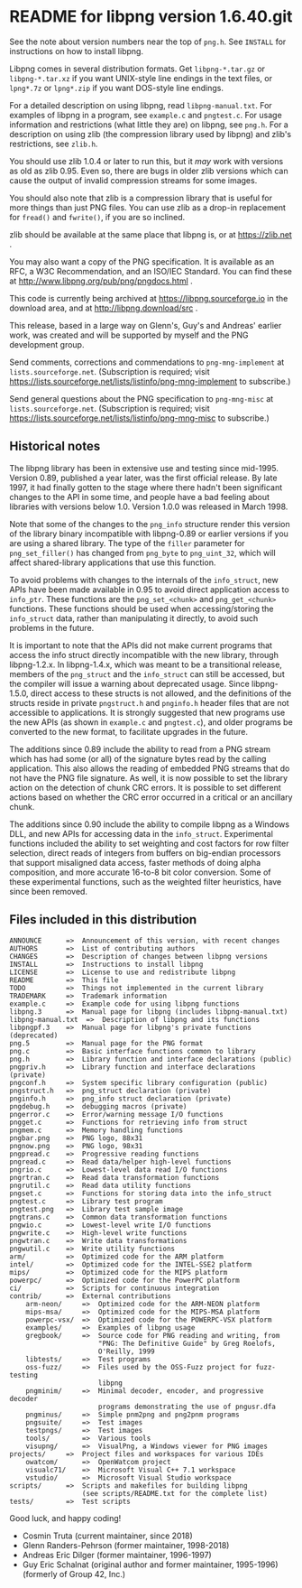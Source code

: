 README for libpng version 1.6.40.git
====================================

See the note about version numbers near the top of `png.h`.
See `INSTALL` for instructions on how to install libpng.

Libpng comes in several distribution formats.  Get `libpng-*.tar.gz`
or `libpng-*.tar.xz` if you want UNIX-style line endings in the text
files, or `lpng*.7z` or `lpng*.zip` if you want DOS-style line endings.

For a detailed description on using libpng, read `libpng-manual.txt`.
For examples of libpng in a program, see `example.c` and `pngtest.c`.
For usage information and restrictions (what little they are) on libpng,
see `png.h`.  For a description on using zlib (the compression library
used by libpng) and zlib's restrictions, see `zlib.h`.

You should use zlib 1.0.4 or later to run this, but it _may_ work with
versions as old as zlib 0.95.  Even so, there are bugs in older zlib
versions which can cause the output of invalid compression streams for
some images.

You should also note that zlib is a compression library that is useful
for more things than just PNG files.  You can use zlib as a drop-in
replacement for `fread()` and `fwrite()`, if you are so inclined.

zlib should be available at the same place that libpng is, or at
https://zlib.net .

You may also want a copy of the PNG specification.  It is available
as an RFC, a W3C Recommendation, and an ISO/IEC Standard.  You can find
these at http://www.libpng.org/pub/png/pngdocs.html .

This code is currently being archived at https://libpng.sourceforge.io
in the download area, and at http://libpng.download/src .

This release, based in a large way on Glenn's, Guy's and Andreas'
earlier work, was created and will be supported by myself and the PNG
development group.

Send comments, corrections and commendations to `png-mng-implement`
at `lists.sourceforge.net`.  (Subscription is required; visit
https://lists.sourceforge.net/lists/listinfo/png-mng-implement
to subscribe.)

Send general questions about the PNG specification to `png-mng-misc`
at `lists.sourceforge.net`.  (Subscription is required; visit
https://lists.sourceforge.net/lists/listinfo/png-mng-misc
to subscribe.)

Historical notes
----------------

The libpng library has been in extensive use and testing since mid-1995.
Version 0.89, published a year later, was the first official release.
By late 1997, it had finally gotten to the stage where there hadn't
been significant changes to the API in some time, and people have a bad
feeling about libraries with versions below 1.0.  Version 1.0.0 was
released in March 1998.

Note that some of the changes to the `png_info` structure render this
version of the library binary incompatible with libpng-0.89 or
earlier versions if you are using a shared library.  The type of the
`filler` parameter for `png_set_filler()` has changed from `png_byte`
to `png_uint_32`, which will affect shared-library applications that
use this function.

To avoid problems with changes to the internals of the `info_struct`,
new APIs have been made available in 0.95 to avoid direct application
access to `info_ptr`.  These functions are the `png_set_<chunk>` and
`png_get_<chunk>` functions.  These functions should be used when
accessing/storing the `info_struct` data, rather than manipulating it
directly, to avoid such problems in the future.

It is important to note that the APIs did not make current programs
that access the info struct directly incompatible with the new
library, through libpng-1.2.x.  In libpng-1.4.x, which was meant to
be a transitional release, members of the `png_struct` and the
`info_struct` can still be accessed, but the compiler will issue a
warning about deprecated usage.  Since libpng-1.5.0, direct access
to these structs is not allowed, and the definitions of the structs
reside in private `pngstruct.h` and `pnginfo.h` header files that are
not accessible to applications.  It is strongly suggested that new
programs use the new APIs (as shown in `example.c` and `pngtest.c`),
and older programs be converted to the new format, to facilitate
upgrades in the future.

The additions since 0.89 include the ability to read from a PNG stream
which has had some (or all) of the signature bytes read by the calling
application.  This also allows the reading of embedded PNG streams that
do not have the PNG file signature.  As well, it is now possible to set
the library action on the detection of chunk CRC errors.  It is possible
to set different actions based on whether the CRC error occurred in a
critical or an ancillary chunk.

The additions since 0.90 include the ability to compile libpng as a
Windows DLL, and new APIs for accessing data in the `info_struct`.
Experimental functions included the ability to set weighting and cost
factors for row filter selection, direct reads of integers from buffers
on big-endian processors that support misaligned data access, faster
methods of doing alpha composition, and more accurate 16-to-8 bit color
conversion.  Some of these experimental functions, such as the weighted
filter heuristics, have since been removed.

Files included in this distribution
-----------------------------------

    ANNOUNCE      =>  Announcement of this version, with recent changes
    AUTHORS       =>  List of contributing authors
    CHANGES       =>  Description of changes between libpng versions
    INSTALL       =>  Instructions to install libpng
    LICENSE       =>  License to use and redistribute libpng
    README        =>  This file
    TODO          =>  Things not implemented in the current library
    TRADEMARK     =>  Trademark information
    example.c     =>  Example code for using libpng functions
    libpng.3      =>  Manual page for libpng (includes libpng-manual.txt)
    libpng-manual.txt  =>  Description of libpng and its functions
    libpngpf.3    =>  Manual page for libpng's private functions (deprecated)
    png.5         =>  Manual page for the PNG format
    png.c         =>  Basic interface functions common to library
    png.h         =>  Library function and interface declarations (public)
    pngpriv.h     =>  Library function and interface declarations (private)
    pngconf.h     =>  System specific library configuration (public)
    pngstruct.h   =>  png_struct declaration (private)
    pnginfo.h     =>  png_info struct declaration (private)
    pngdebug.h    =>  debugging macros (private)
    pngerror.c    =>  Error/warning message I/O functions
    pngget.c      =>  Functions for retrieving info from struct
    pngmem.c      =>  Memory handling functions
    pngbar.png    =>  PNG logo, 88x31
    pngnow.png    =>  PNG logo, 98x31
    pngpread.c    =>  Progressive reading functions
    pngread.c     =>  Read data/helper high-level functions
    pngrio.c      =>  Lowest-level data read I/O functions
    pngrtran.c    =>  Read data transformation functions
    pngrutil.c    =>  Read data utility functions
    pngset.c      =>  Functions for storing data into the info_struct
    pngtest.c     =>  Library test program
    pngtest.png   =>  Library test sample image
    pngtrans.c    =>  Common data transformation functions
    pngwio.c      =>  Lowest-level write I/O functions
    pngwrite.c    =>  High-level write functions
    pngwtran.c    =>  Write data transformations
    pngwutil.c    =>  Write utility functions
    arm/          =>  Optimized code for the ARM platform
    intel/        =>  Optimized code for the INTEL-SSE2 platform
    mips/         =>  Optimized code for the MIPS platform
    powerpc/      =>  Optimized code for the PowerPC platform
    ci/           =>  Scripts for continuous integration
    contrib/      =>  External contributions
        arm-neon/     =>  Optimized code for the ARM-NEON platform
        mips-msa/     =>  Optimized code for the MIPS-MSA platform
        powerpc-vsx/  =>  Optimized code for the POWERPC-VSX platform
        examples/     =>  Examples of libpng usage
        gregbook/     =>  Source code for PNG reading and writing, from
                          "PNG: The Definitive Guide" by Greg Roelofs,
                          O'Reilly, 1999
        libtests/     =>  Test programs
        oss-fuzz/     =>  Files used by the OSS-Fuzz project for fuzz-testing
                          libpng
        pngminim/     =>  Minimal decoder, encoder, and progressive decoder
                          programs demonstrating the use of pngusr.dfa
        pngminus/     =>  Simple pnm2png and png2pnm programs
        pngsuite/     =>  Test images
        testpngs/     =>  Test images
        tools/        =>  Various tools
        visupng/      =>  VisualPng, a Windows viewer for PNG images
    projects/     =>  Project files and workspaces for various IDEs
        owatcom/      =>  OpenWatcom project
        visualc71/    =>  Microsoft Visual C++ 7.1 workspace
        vstudio/      =>  Microsoft Visual Studio workspace
    scripts/      =>  Scripts and makefiles for building libpng
                      (see scripts/README.txt for the complete list)
    tests/        =>  Test scripts

Good luck, and happy coding!

 * Cosmin Truta (current maintainer, since 2018)
 * Glenn Randers-Pehrson (former maintainer, 1998-2018)
 * Andreas Eric Dilger (former maintainer, 1996-1997)
 * Guy Eric Schalnat (original author and former maintainer, 1995-1996)
   (formerly of Group 42, Inc.)